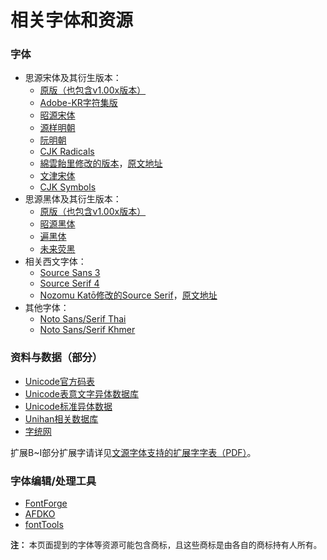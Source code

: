 # 相关字体和资源
### 字体
- 思源宋体及其衍生版本：
    - [原版（也包含v1.00x版本）](https://github.com/adobe-fonts/source-han-serif)
    - [Adobe-KR字符集版](https://github.com/adobe-type-tools/Adobe-KR/releases/tag/20190729)
    - [昭源宋体](https://github.com/chiron-fonts/chiron-sung-hk)
    - [源样明朝](https://github.com/ButTaiwan/genyo-font)
    - [阮明朝](https://github.com/TKYKmori/Minh-Nguyen/)
    - [CJK Radicals](https://github.com/adobe-fonts/cjk-radicals)
    - [綿雲飴里修改的版本](https://github.com/adobe-fonts/source-han-serif/files/14053443/SourceHanSerifSCVF%2B.zip)，[原文地址](https://www.bilibili.com/read/cv29549665/)
    - [文津宋体](https://github.com/takushun-wu/WenJinMincho)
    - [CJK Symbols](https://github.com/unicode-org/cjk-symbols)
- 思源黑体及其衍生版本：
    - [原版（也包含v1.00x版本）](https://github.com/adobe-fonts/source-han-sans)
    - [昭源黑体](https://github.com/chiron-fonts/chiron-hei-hk)
    - [遍黑体](https://github.com/Fitzgerald-Porthmouth-Koenigsegg/Plangothic-Project)
    - [未来荧黑](https://github.com/welai/glow-sans)
- 相关西文字体：
    - [Source Sans 3](https://github.com/adobe-fonts/source-sans)
    - [Source Serif 4](https://github.com/adobe-fonts/source-serif)
    - [Nozomu Katō修改的Source Serif](https://github.com/adobe-fonts/source-serif-pro/files/2654477/suppglyphs.zip)，[原文地址](https://github.com/adobe-fonts/source-serif/issues/22#issuecomment-444993639)
- 其他字体：
    - [Noto Sans/Serif Thai](https://github.com/notofonts/thai)
    - [Noto Sans/Serif Khmer](https://github.com/notofonts/khmer)
### 资料与数据（部分）
- [Unicode官方码表](https://www.unicode.org/charts/)
- [Unicode表意文字异体数据库](https://www.unicode.org/ivd/)
- [Unicode标准异体数据](https://www.unicode.org/Public/15.1.0/ucd/StandardizedVariants.txt)
- [Unihan相关数据库](https://www.unicode.org/Public/15.1.0/ucd/Unihan.zip)
- [字统网](https://zi.tools/)

扩展B~I部分扩展字请详见[文源字体支持的扩展字字表（PDF）](doc/extchars.pdf)。
### 字体编辑/处理工具
- [FontForge](https://fontforge.org/en-US/)
- [AFDKO](https://github.com/adobe-type-tools/afdko)
- [fontTools](https://github.com/fonttools/fonttools)

<font size="2">**注：** 本页面提到的字体等资源可能包含商标，且这些商标是由各自的商标持有人所有。</font>